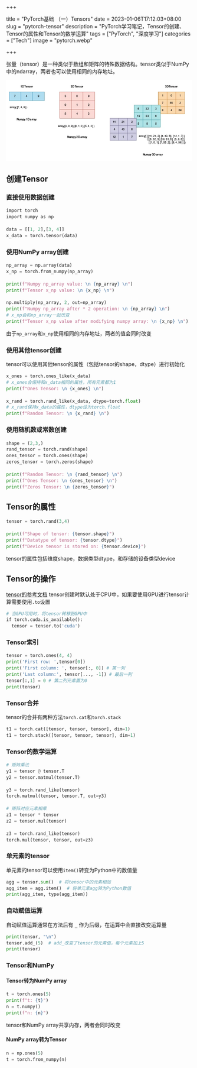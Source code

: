 +++

title = "PyTorch基础 （一）Tensors"
date = 2023-01-06T17:12:03+08:00
slug = "pytorch-tensor"
description = "PyTorch学习笔记，Tensor的创建、Tensor的属性和Tensor的数学运算"
tags = ["PyTorch", "深度学习"]
categories = ["Tech"]
image = "pytorch.webp"

+++

张量（tensor）是一种类似于数组和矩阵的特殊数据结构。tensor类似于NumPy中的ndarray，两者也可以使用相同的内存地址。

![Tensor](tensor.webp)

## 创建Tensor
### 直接使用数据创建
```python
import torch
import numpy as np

data = [[1, 2],[3, 4]]
x_data = torch.tensor(data)
```
### 使用NumPy array创建
```python
np_array = np.array(data)
x_np = torch.from_numpy(np_array)

print(f"Numpy np_array value: \n {np_array} \n")
print(f"Tensor x_np value: \n {x_np} \n")

np.multiply(np_array, 2, out=np_array)
print(f"Numpy np_array after * 2 operation: \n {np_array} \n")
# x_np会和np_array一起改变
print(f"Tensor x_np value after modifying numpy array: \n {x_np} \n")
```
由于`np_array`和`x_np`使用相同的内存地址，两者的值会同时改变
### 使用其他tensor创建
tensor可以使用其他tensor的属性（包括tensor的shape，dtype）进行初始化
```python
x_ones = torch.ones_like(x_data)
# x_ones会保持和x_data相同的属性，所有元素都为1
print(f"Ones Tensor: \n {x_ones} \n")

x_rand = torch.rand_like(x_data, dtype=torch.float)
# x_rand保持x_data的属性，dtype设为torch.float
print(f"Random Tensor: \n {x_rand} \n")
```
### 使用随机数或常数创建
```python
shape = (2,3,)
rand_tensor = torch.rand(shape)
ones_tensor = torch.ones(shape)
zeros_tensor = torch.zeros(shape)

print(f"Random Tensor: \n {rand_tensor} \n")
print(f"Ones Tensor: \n {ones_tensor} \n")
print(f"Zeros Tensor: \n {zeros_tensor}")
```
## Tensor的属性
```python
tensor = torch.rand(3,4)

print(f"Shape of tensor: {tensor.shape}")
print(f"Datatype of tensor: {tensor.dtype}")
print(f"Device tensor is stored on: {tensor.device}")
```
tensor的属性包括维度shape，数据类型dtype，和存储的设备类型device
## Tensor的操作
[tensor的参考文档](https://pytorch.org/docs/stable/torch.html)
tensor创建时默认处于CPU中，如果要使用GPU进行tensor计算需要使用`.to`设置
```python
# 当GPU可用时，将tensor转移到GPU中
if torch.cuda.is_available():
  tensor = tensor.to('cuda')
```
### Tensor索引
```python
tensor = torch.ones(4, 4)
print('First row: ',tensor[0])
print('First column: ', tensor[:, 0]) # 第一列
print('Last column:', tensor[..., -1]) # 最后一列
tensor[:,1] = 0 # 第二列元素置为0
print(tensor)
```
### Tensor合并
tensor的合并有两种方法`torch.cat`和`torch.stack`
```python
t1 = torch.cat([tensor, tensor, tensor], dim=1)
t1 = torch.stack([tensor, tensor, tensor], dim=1)
```
### Tensor的数学运算
```python
# 矩阵乘法
y1 = tensor @ tensor.T
y2 = tensor.matmul(tensor.T)

y3 = torch.rand_like(tensor)
torch.matmul(tensor, tensor.T, out=y3)

# 矩阵对应元素相乘
z1 = tensor * tensor
z2 = tensor.mul(tensor)

z3 = torch.rand_like(tensor)
torch.mul(tensor, tensor, out=z3)
```
### 单元素的tensor
单元素的tensor可以使用`item()`转变为Python中的数值量
```python
agg = tensor.sum()  # 将tensor中的元素相加
agg_item = agg.item()  # 将单元素agg转为Python数值
print(agg_item, type(agg_item))
```
### 自动赋值运算
自动赋值运算通常在方法后有 `_` 作为后缀，在运算中会直接改变运算量
```python
print(tensor, "\n")
tensor.add_(5)  # add_改变了tensor的元素值，每个元素加上5
print(tensor)
```
### Tensor和NumPy
#### Tensor转为NumPy array
```python
t = torch.ones(5)
print(f"t: {t}")
n = t.numpy()
print(f"n: {n}")
```
tensor和NumPy array共享内存，两者会同时改变
#### NumPy array转为Tensor
```python
n = np.ones(5)
t = torch.from_numpy(n)
```